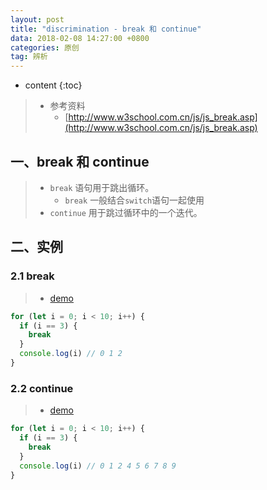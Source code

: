 ```yaml
---
layout: post
title: "discrimination - break 和 continue"
data: 2018-02-08 14:27:00 +0800
categories: 原创
tag: 辨析
---
```

* content
{:toc}

<!-- more -->

> * 参考资料
>   * [http://www.w3school.com.cn/js/js_break.asp](http://www.w3school.com.cn/js/js_break.asp)

## 一、break 和 continue

> * `break` 语句用于跳出循环。
>   * `break` 一般结合`switch`语句一起使用
> * `continue` 用于跳过循环中的一个迭代。

## 二、实例

### 2.1 break

> * [demo](/effects/demo/js/breakAndContinue/v1.html)

```js
for (let i = 0; i < 10; i++) {
  if (i == 3) {
    break
  }
  console.log(i) // 0 1 2
}
```

### 2.2 continue

> * [demo](/effects/demo/js/breakAndContinue/v2.html)

```js
for (let i = 0; i < 10; i++) {
  if (i == 3) {
    break
  }
  console.log(i) // 0 1 2 4 5 6 7 8 9
}
```

